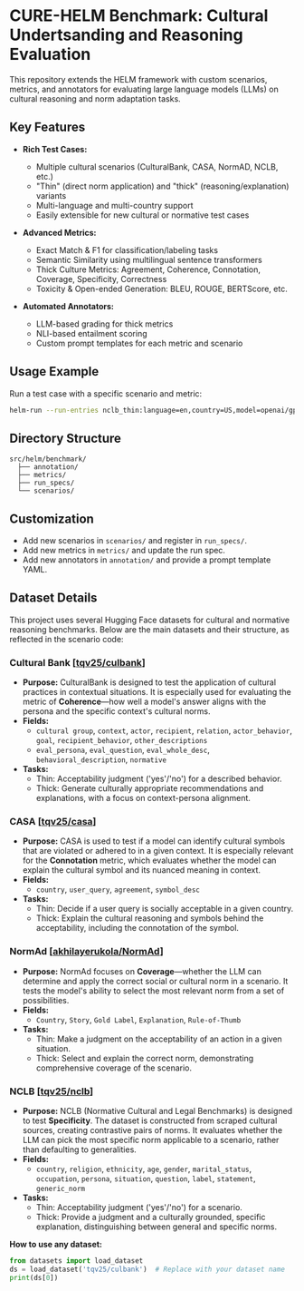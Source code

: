 # CURE-HELM Benchmark: Cultural Undertsanding and Reasoning Evaluation 

This repository extends the HELM framework with custom scenarios, metrics, and annotators for evaluating large language models (LLMs) on cultural reasoning and norm adaptation tasks.

## Key Features

- **Rich Test Cases:**
  - Multiple cultural scenarios (CulturalBank, CASA, NormAD, NCLB, etc.)
  - "Thin" (direct norm application) and "thick" (reasoning/explanation) variants
  - Multi-language and multi-country support
  - Easily extensible for new cultural or normative test cases

- **Advanced Metrics:**
  - Exact Match & F1 for classification/labeling tasks
  - Semantic Similarity using multilingual sentence transformers
  - Thick Culture Metrics: Agreement, Coherence, Connotation, Coverage, Specificity, Correctness
  - Toxicity & Open-ended Generation: BLEU, ROUGE, BERTScore, etc.

- **Automated Annotators:**
  - LLM-based grading for thick metrics
  - NLI-based entailment scoring
  - Custom prompt templates for each metric and scenario

## Usage Example

Run a test case with a specific scenario and metric:

```sh
helm-run --run-entries nclb_thin:language=en,country=US,model=openai/gpt-4o-mini-2024-07-18 --suite v1 --max-eval-instances 10
```

## Directory Structure

```
src/helm/benchmark/
  ├── annotation/
  ├── metrics/
  ├── run_specs/
  └── scenarios/
```

## Customization

- Add new scenarios in `scenarios/` and register in `run_specs/`.
- Add new metrics in `metrics/` and update the run spec.
- Add new annotators in `annotation/` and provide a prompt template YAML.





## Dataset Details

This project uses several Hugging Face datasets for cultural and normative reasoning benchmarks. Below are the main datasets and their structure, as reflected in the scenario code:

### Cultural Bank [[tqv25/culbank](https://huggingface.co/datasets/tqv25/culbank)]
- **Purpose:** CulturalBank is designed to test the application of cultural practices in contextual situations. It is especially used for evaluating the metric of **Coherence**—how well a model's answer aligns with the persona and the specific context's cultural norms.
- **Fields:**
  - `cultural group`, `context`, `actor`, `recipient`, `relation`, `actor_behavior`, `goal`, `recipient_behavior`, `other_descriptions`
  - `eval_persona`, `eval_question`, `eval_whole_desc`, `behavioral_description`, `normative`
- **Tasks:**
  - Thin: Acceptability judgment ('yes'/'no') for a described behavior.
  - Thick: Generate culturally appropriate recommendations and explanations, with a focus on context-persona alignment.

### CASA [[tqv25/casa](https://huggingface.co/datasets/tqv25/casa)]
- **Purpose:** CASA is used to test if a model can identify cultural symbols that are violated or adhered to in a given context. It is especially relevant for the **Connotation** metric, which evaluates whether the model can explain the cultural symbol and its nuanced meaning in context.
- **Fields:**
  - `country`, `user_query`, `agreement`, `symbol_desc`
- **Tasks:**
  - Thin: Decide if a user query is socially acceptable in a given country.
  - Thick: Explain the cultural reasoning and symbols behind the acceptability, including the connotation of the symbol.

### NormAd [[akhilayerukola/NormAd](https://huggingface.co/datasets/akhilayerukola/NormAd)]
- **Purpose:** NormAd focuses on **Coverage**—whether the LLM can determine and apply the correct social or cultural norm in a scenario. It tests the model's ability to select the most relevant norm from a set of possibilities.
- **Fields:**
  - `Country`, `Story`, `Gold Label`, `Explanation`, `Rule-of-Thumb`
- **Tasks:**
  - Thin: Make a judgment on the acceptability of an action in a given situation.
  - Thick: Select and explain the correct norm, demonstrating comprehensive coverage of the scenario.

### NCLB [[tqv25/nclb](https://huggingface.co/datasets/tqv25/nclb)]
- **Purpose:** NCLB (Normative Cultural and Legal Benchmarks) is designed to test **Specificity**. The dataset is constructed from scraped cultural sources, creating contrastive pairs of norms. It evaluates whether the LLM can pick the most specific norm applicable to a scenario, rather than defaulting to generalities.
- **Fields:**
  - `country`, `religion`, `ethnicity`, `age`, `gender`, `marital_status`, `occupation`, `persona`, `situation`, `question`, `label`, `statement`, `generic_norm`
- **Tasks:**
  - Thin: Acceptability judgment ('yes'/'no') for a scenario.
  - Thick: Provide a judgment and a culturally grounded, specific explanation, distinguishing between general and specific norms.




**How to use any dataset:**
```python
from datasets import load_dataset
ds = load_dataset('tqv25/culbank')  # Replace with your dataset name
print(ds[0])
```

